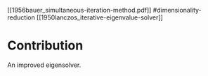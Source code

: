 [[1956bauer_simultaneous-iteration-method.pdf]]
#dimensionality-reduction
[[1950lanczos_iterative-eigenvalue-solver]]

# Contribution 

   An improved eigensolver. 
